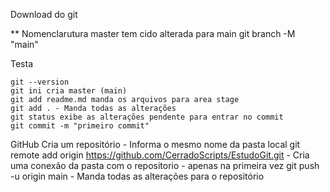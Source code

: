 Download do git

** 	Nomenclarutura master tem cido alterada para main 
	git branch -M "main"

Testa

	git --version
	git ini cria master (main)
	git add readme.md manda os arquivos para area stage
	git add . - Manda todas as alterações
	git status exibe as alterações pendente para entrar no commit
	git commit -m "primeiro commit"

GitHub
	Cria um repositório - Informa o mesmo nome da pasta local 
	git remote add origin https://github.com/CerradoScripts/EstudoGit.git - Cria uma conexão da pasta com o repositorio - apenas na primeira vez
	git push -u origin main - Manda todas as alterações para o repositório
	
